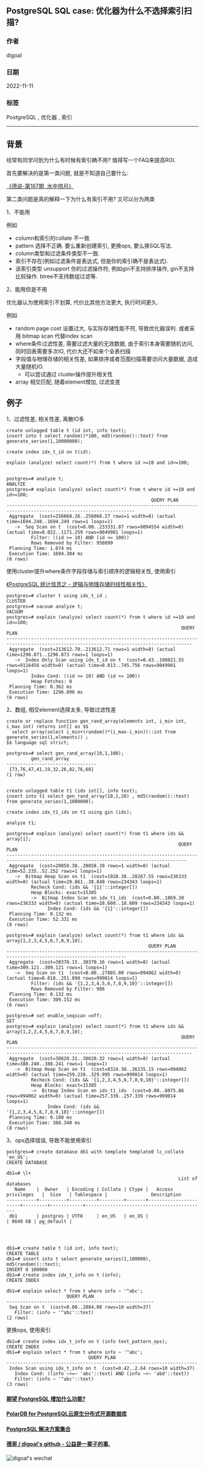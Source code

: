 ## PostgreSQL SQL case: 优化器为什么不选择索引扫描?    
                          
### 作者                          
digoal                          
                          
### 日期                          
2022-11-11                         
                          
### 标签                          
PostgreSQL , 优化器 , 索引            
                          
----                          
                          
## 背景     
经常有同学问到为什么有时候有索引确不用? 值得写一个FAQ来提高ROI.       
      
首先要解决的是第一类问题, 就是不知道自己要什么:       
      
[《德说-第167期, 水中捞月》](../202210/20221027_01.md)        
      
第二类问题是真的解释一下为什么有索引不用? 又可以分为两类      
      
1、不能用      
      
例如      
- column和索引的collate 不一致      
- pattern 选择不正确. 要么重新创建索引, 更换ops, 要么换SQL写法.      
- column类型和过滤条件类型不一致.      
- 索引不存在(例如过滤条件是表达式, 但是你的索引确不是表达式).      
- 该索引类型 unsupport 你的过滤操作符, 例如gin不支持排序操作, gin不支持比较操作. btree不支持数组过滤等.      
      
2、能用但是不用      
      
优化器认为使用索引不划算, 代价比其他方法更大, 执行时间更久.       
      
例如      
- random page cost 设置过大, 与实际存储性能不符, 导致优化器误判. 或者采用 bitmap scan 代替index scan      
- where条件过滤性差, 需要过滤大量的无效数据, 由于索引本身需要随机访问, 同时回表需要多次IO, 代价大还不如来个全表扫描      
- 字段值与物理存储的相关性差, 如果排序或者范围扫描需要访问大量数据, 造成大量随机IO.       
    - 可以尝试通过 cluster操作提升相关性      
- array 相交匹配, 随着element增加, 过滤变差       
      
## 例子      
1、过滤性差, 相关性差, 离散IO多      
      
```      
create unlogged table t (id int, info text);      
insert into t select random()*100, md5(random()::text) from generate_series(1,10000000);      
      
create index idx_t_id on t(id);      
      
explain (analyze) select count(*) from t where id >=10 and id<=100;      
      
      
postgres=# analyze t;      
ANALYZE      
postgres=# explain (analyze) select count(*) from t where id >=10 and id<=100;      
                                                     QUERY PLAN                                                            
---------------------------------------------------------------------------------------------------------------------      
 Aggregate  (cost=256068.26..256068.27 rows=1 width=8) (actual time=1694.248..1694.249 rows=1 loops=1)      
   ->  Seq Scan on t  (cost=0.00..233331.87 rows=9094554 width=0) (actual time=0.022..1171.259 rows=9049901 loops=1)      
         Filter: ((id >= 10) AND (id <= 100))      
         Rows Removed by Filter: 950099      
 Planning Time: 1.074 ms      
 Execution Time: 1694.304 ms      
(6 rows)      
```      
      
使用cluster提升where条件字段存储与索引顺序的逻辑相关性, 使用索引      
    
[《PostgreSQL 统计信息之 - 逻辑与物理存储的线性相关性》](../201502/20150228_01.md)      
      
```      
postgres=# cluster t using idx_t_id ;      
CLUSTER      
postgres=# vacuum analyze t;      
VACUUM      
postgres=# explain (analyze) select count(*) from t where id >=10 and id<=100;      
                                                                QUERY PLAN                                                                      
------------------------------------------------------------------------------------------------------------------------------------------      
 Aggregate  (cost=213612.70..213612.71 rows=1 width=8) (actual time=1296.871..1296.873 rows=1 loops=1)      
   ->  Index Only Scan using idx_t_id on t  (cost=0.43..190821.55 rows=9116456 width=0) (actual time=0.013..745.756 rows=9049901 loops=1)      
         Index Cond: ((id >= 10) AND (id <= 100))      
         Heap Fetches: 0      
 Planning Time: 0.362 ms      
 Execution Time: 1296.898 ms      
(6 rows)      
```      
      
      
2、数组, 相交element选择太多, 导致过滤性差      
      
```      
create or replace function gen_rand_array(elements int, i_min int, i_max int) returns int[] as $$      
  select array(select i_min+(random()*(i_max-i_min))::int from generate_series(1,elements)) ;      
$$ language sql strict;      
      
postgres=# select gen_rand_array(10,1,100);      
         gen_rand_array                
---------------------------------      
 {73,76,47,41,19,32,26,82,76,68}      
(1 row)      
      
      
create unlogged table t1 (ids int[], info text);      
insert into t1 select gen_rand_array(10,1,20) , md5(random()::text) from generate_series(1,1000000);      
      
create index idx_t1_ids on t1 using gin (ids);      
      
analyze t1;      
      
postgres=# explain (analyze) select count(*) from t1 where ids && array[1];      
                                                               QUERY PLAN                                                                     
----------------------------------------------------------------------------------------------------------------------------------------      
 Aggregate  (cost=20858.38..20858.39 rows=1 width=8) (actual time=52.235..52.252 rows=1 loops=1)      
   ->  Bitmap Heap Scan on t1  (cost=1928.38..20267.55 rows=236333 width=0) (actual time=20.861..38.848 rows=234343 loops=1)      
         Recheck Cond: (ids && '{1}'::integer[])      
         Heap Blocks: exact=15385      
         ->  Bitmap Index Scan on idx_t1_ids  (cost=0.00..1869.30 rows=236333 width=0) (actual time=18.608..18.609 rows=234343 loops=1)      
               Index Cond: (ids && '{1}'::integer[])      
 Planning Time: 0.132 ms      
 Execution Time: 52.331 ms      
(8 rows)      
      
postgres=# explain (analyze) select count(*) from t1 where ids && array[1,2,3,4,5,6,7,8,9,10];      
                                                    QUERY PLAN                                                          
------------------------------------------------------------------------------------------------------------------      
 Aggregate  (cost=30370.15..30370.16 rows=1 width=8) (actual time=309.121..309.121 rows=1 loops=1)      
   ->  Seq Scan on t1  (cost=0.00..27885.00 rows=994062 width=0) (actual time=0.018..251.098 rows=999014 loops=1)      
         Filter: (ids && '{1,2,3,4,5,6,7,8,9,10}'::integer[])      
         Rows Removed by Filter: 986      
 Planning Time: 0.132 ms      
 Execution Time: 309.152 ms      
(6 rows)      
      
postgres=# set enable_seqscan =off;      
SET      
postgres=# explain (analyze) select count(*) from t1 where ids && array[1,2,3,4,5,6,7,8,9,10];      
                                                                QUERY PLAN                                                                      
------------------------------------------------------------------------------------------------------------------------------------------      
 Aggregate  (cost=38620.31..38620.32 rows=1 width=8) (actual time=388.240..388.241 rows=1 loops=1)      
   ->  Bitmap Heap Scan on t1  (cost=8324.38..36135.15 rows=994062 width=0) (actual time=259.238..329.995 rows=999014 loops=1)      
         Recheck Cond: (ids && '{1,2,3,4,5,6,7,8,9,10}'::integer[])      
         Heap Blocks: exact=15385      
         ->  Bitmap Index Scan on idx_t1_ids  (cost=0.00..8075.86 rows=994062 width=0) (actual time=257.339..257.339 rows=999014 loops=1)      
               Index Cond: (ids && '{1,2,3,4,5,6,7,8,9,10}'::integer[])      
 Planning Time: 0.100 ms      
 Execution Time: 388.340 ms      
(8 rows)      
```      
      
3、ops选择错误, 导致不能使用索引      
      
```      
postgres=# create database db1 with template template0 lc_collate 'en_US';      
CREATE DATABASE      
      
db1=# \l+      
                                                               List of databases      
   Name    |  Owner   | Encoding | Collate | Ctype |   Access privileges   |  Size   | Tablespace |                Description                       
-----------+----------+----------+---------+-------+-----------------------+---------+------------+--------------------------------------------      
 db1       | postgres | UTF8     | en_US   | en_US |                       | 8649 kB | pg_default |       
      
      
      
      
db1=# create table t (id int, info text);      
CREATE TABLE      
db1=# insert into t select generate_series(1,100000), md5(random()::text);      
INSERT 0 100000      
db1=# create index idx_t_info on t (info);      
CREATE INDEX      
      
db1=# explain select * from t where info ~ '^abc';      
                      QUERY PLAN                            
------------------------------------------------------      
 Seq Scan on t  (cost=0.00..2084.00 rows=10 width=37)      
   Filter: (info ~ '^abc'::text)      
(2 rows)      
```      
      
更换ops, 使用索引      
      
```      
db1=# create index idx_t_info on t (info text_pattern_ops);      
CREATE INDEX      
db1=# explain select * from t where info ~ '^abc';      
                              QUERY PLAN                                    
----------------------------------------------------------------------      
 Index Scan using idx_t_info on t  (cost=0.42..2.64 rows=10 width=37)      
   Index Cond: ((info ~>=~ 'abc'::text) AND (info ~<~ 'abd'::text))      
   Filter: (info ~ '^abc'::text)      
(3 rows)      
```      
      
  
#### [期望 PostgreSQL 增加什么功能?](https://github.com/digoal/blog/issues/76 "269ac3d1c492e938c0191101c7238216")
  
  
#### [PolarDB for PostgreSQL云原生分布式开源数据库](https://github.com/ApsaraDB/PolarDB-for-PostgreSQL "57258f76c37864c6e6d23383d05714ea")
  
  
#### [PostgreSQL 解决方案集合](https://yq.aliyun.com/topic/118 "40cff096e9ed7122c512b35d8561d9c8")
  
  
#### [德哥 / digoal's github - 公益是一辈子的事.](https://github.com/digoal/blog/blob/master/README.md "22709685feb7cab07d30f30387f0a9ae")
  
  
![digoal's wechat](../pic/digoal_weixin.jpg "f7ad92eeba24523fd47a6e1a0e691b59")
  
